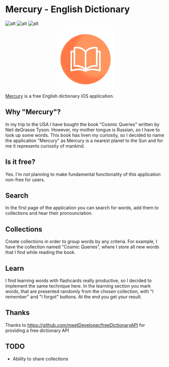 # Mercury - English Dictionary

![alt](https://img.shields.io/badge/license-GPL%20v3.0-green)
![alt](https://img.shields.io/github/languages/top/SkullMag/Mercury)
![alt](https://img.shields.io/badge/iOS-%3E14.1-brightgreen)

<p align="center">
  <img src="https://github.com/SkullMag/Mercury/blob/main/Definitions/Assets.xcassets/AppIcon.appiconset/180.png" />
</p>

<a href='https://apps.apple.com/ru/app/mercury-english-dictionary/id1585355397?l=en'>Mercury</a> is a free English dictionary iOS application. <br/>

## Why "Mercury"? 
In my trip to the USA I have bought the book "Cosmic Queries" written by Neil deGrasse Tyson. However, my mother tongue is Russian, 
so I have to look up some words. This book has liven my curiosity, so I decided to name the application "Mercury" as Mercury is a nearest planet to the Sun
and for me it represents curiosity of mankind.

## Is it free?
Yes. I'm not planning to make fundamental functionality of this application non-free for users.

## Search
In the first page of the application you can search for words, add them to collections and hear their pronounciation.

## Collections
Create collections in order to group words by any criteria. For example, I have the collection named "Cosmic Queries", 
where I store all new words that I find while reading the book.

## Learn
I find learning words with flashcards really productive, so I decided to implement the same technique here. In the learning section you mark words, 
that are presented randomly from the chosen collection, with "I remember" and "I forgot" buttons. At the end you get your result.

## Thanks
Thanks to https://github.com/meetDeveloper/freeDictionaryAPI for providing a free dictionary API

## TODO
* Ability to share collections
